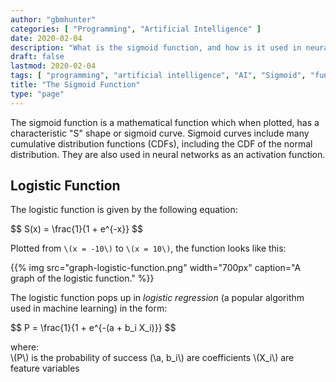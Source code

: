 ```yaml
---
author: "gbmhunter"
categories: [ "Programming", "Artificial Intelligence" ]
date: 2020-02-04
description: "What is the sigmoid function, and how is it used in neural networks?"
draft: false
lastmod: 2020-02-04
tags: [ "programming", "artificial intelligence", "AI", "Sigmoid", "function", "mathematics", "S curve", "machine learning", "logistic function", "logistic regression" ]
title: "The Sigmoid Function"
type: "page"
---
```


The sigmoid function is a mathematical function which when plotted, has a characteristic "S" shape or sigmoid curve. Sigmoid curves include many cumulative distribution functions (CDFs), including the CDF of the normal distribution. They are also used in neural networks as an activation function.

## Logistic Function

The logistic function is given by the following equation:

<p>$$
S(x) = \frac{1}{1 + e^{-x}}
$$</p>

Plotted from `\(x = -10\)` to `\(x = 10\)`, the function looks like this:

{{% img src="graph-logistic-function.png" width="700px" caption="A graph of the logistic function." %}}

The logistic function pops up in _logistic regression_ (a popular algorithm used in machine learning) in the form:

<p>$$
P = \frac{1}{1 + e^{-(a + b_i X_i)}}
$$</p>

<p class="centered">
where:<br>
\(P\) is the probability of success
(\a, b_i\) are coefficients
\(X_i\) are feature variables
</p>